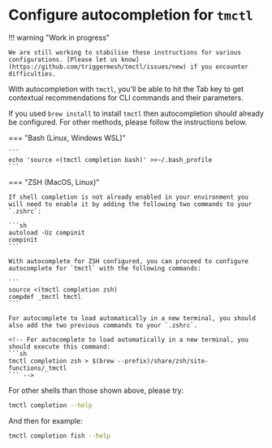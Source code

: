 # Configure autocompletion for `tmctl`

!!! warning "Work in progress"

    We are still working to stabilise these instructions for various configurations. [Please let us know](https://github.com/triggermesh/tmctl/issues/new) if you encounter difficulties.

With autocompletion with `tmctl`, you'll be able to hit the Tab key to get contextual recommendations for CLI commands and their parameters.

If you used `brew install` to install `tmctl` then autocompletion should already be configured. For other methods, please follow the instructions below.

=== "Bash (Linux, Windows WSL)"

    ```
    echo 'source <(tmctl completion bash)' >>~/.bash_profile
    ```

=== "ZSH (MacOS, Linux)"

    If shell completion is not already enabled in your environment you will need to enable it by adding the following two commands to your `.zshrc`:

    ```sh
    autoload -Uz compinit
    compinit
    ```

    With autocomplete for ZSH configured, you can proceed to configure autocomplete for `tmctl` with the following commands:

    ```
    source <(tmctl completion zsh)
    compdef _tmctl tmctl
    ```

    For autocomplete to load automatically in a new terminal, you should also add the two previous commands to your `.zshrc`.

    <!-- For autocomplete to load automatically in a new terminal, you should execute this command:
    ```sh
    tmctl completion zsh > $(brew --prefix)/share/zsh/site-functions/_tmctl
    ``` -->

For other shells than those shown above, please try:

```sh
tmctl completion --help   
```

And then for example:

```sh
tmctl completion fish --help
```
